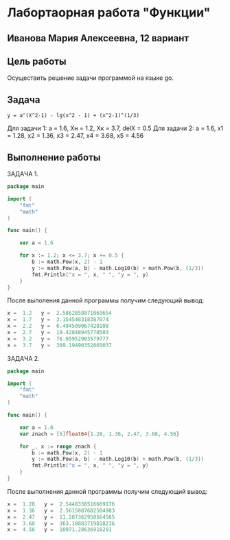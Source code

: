 # Лабортаорная работа "Функции" 
## Иванова Мария Алексеевна, 12 вариант 


## Цель работы 
Осуществить решение задачи программой на языке go.

## Задача
 ```
y = a^(X^2-1) - lg(x^2 - 1) + (x^2-1)^(1/3)
 ```

Для задачи 1: a = 1.6, Xн = 1.2, Xк = 3.7, delX = 0.5
Для задачи 2: a = 1.6, x1 = 1.28, x2 = 1.36, x3 = 2.47, x4 = 3.68, x5 = 4.56 

## Выполнение работы 
ЗАДАЧА 1.

```go 
package main

import (
	"fmt"
	"math"
)

func main() {

	var a = 1.6

	for x := 1.2; x <= 3.7; x += 0.5 {
		b := math.Pow(x, 2) - 1
		y := math.Pow(a, b) - math.Log10(b) + math.Pow(b, (1/3))
		fmt.Println("x = ", x, " ", "y = ", y)
	}
}
```
После выполения данной программы получим следующий вывод: 

```go
x =  1.2   y =  2.5862858871069654
x =  1.7   y =  3.154548318387074
x =  2.2   y =  6.494509067428108
x =  2.7   y =  19.42848945770503
x =  3.2   y =  76.95952903579777
x =  3.7   y =  389.19490352065037
```


ЗАДАЧА 2.

```go 
package main

import (
	"fmt"
	"math"
)

func main() {

	var a = 1.6
	var znach = [5]float64{1.28, 1.36, 2.47, 3.68, 4.56}

	for _, x := range znach {
		b := math.Pow(x, 2) - 1
		y := math.Pow(a, b) - math.Log10(b) + math.Pow(b, (1/3))
		fmt.Println("x = ", x, " ", "y = ", y)
	}
}
```
После выполнения данной программы получим следующий вывод: 

```go
x =  1.28   y =  2.5448338516669176
x =  1.36   y =  2.5615887682504983
x =  2.47   y =  11.287362958564565
x =  3.68   y =  363.10883719818236
x =  4.56   y =  10971.28636918291
```